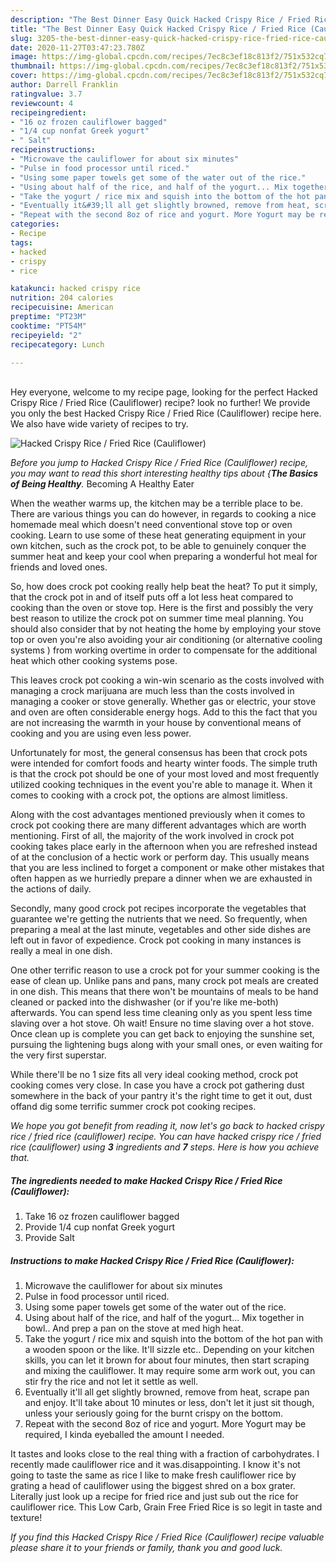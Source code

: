 ```yaml
---
description: "The Best Dinner Easy Quick Hacked Crispy Rice / Fried Rice (Cauliflower)"
title: "The Best Dinner Easy Quick Hacked Crispy Rice / Fried Rice (Cauliflower)"
slug: 3205-the-best-dinner-easy-quick-hacked-crispy-rice-fried-rice-cauliflower
date: 2020-11-27T03:47:23.780Z
image: https://img-global.cpcdn.com/recipes/7ec8c3ef18c813f2/751x532cq70/hacked-crispy-rice-fried-rice-cauliflower-recipe-main-photo.jpg
thumbnail: https://img-global.cpcdn.com/recipes/7ec8c3ef18c813f2/751x532cq70/hacked-crispy-rice-fried-rice-cauliflower-recipe-main-photo.jpg
cover: https://img-global.cpcdn.com/recipes/7ec8c3ef18c813f2/751x532cq70/hacked-crispy-rice-fried-rice-cauliflower-recipe-main-photo.jpg
author: Darrell Franklin
ratingvalue: 3.7
reviewcount: 4
recipeingredient:
- "16 oz frozen cauliflower bagged"
- "1/4 cup nonfat Greek yogurt"
- " Salt"
recipeinstructions:
- "Microwave the cauliflower for about six minutes"
- "Pulse in food processor until riced."
- "Using some paper towels get some of the water out of the rice."
- "Using about half of the rice, and half of the yogurt... Mix together in bowl.. And prep a pan on the stove at med high heat."
- "Take the yogurt / rice mix and squish into the bottom of the hot pan with a wooden spoon or the like. It&#39;ll sizzle etc.. Depending on your kitchen skills, you can let it brown for about four minutes, then start scraping and mixing the cauliflower. It may require some arm work out, you can stir fry the rice and not let it settle as well."
- "Eventually it&#39;ll all get slightly browned, remove from heat, scrape pan and enjoy. It&#39;ll take about 10 minutes or less, don&#39;t let it just sit though, unless your seriously going for the burnt crispy on the bottom."
- "Repeat with the second 8oz of rice and yogurt. More Yogurt may be required, I kinda eyeballed the amount I needed."
categories:
- Recipe
tags:
- hacked
- crispy
- rice

katakunci: hacked crispy rice 
nutrition: 204 calories
recipecuisine: American
preptime: "PT23M"
cooktime: "PT54M"
recipeyield: "2"
recipecategory: Lunch

---
```

<br>
Hey everyone, welcome to my recipe page, looking for the perfect Hacked Crispy Rice / Fried Rice (Cauliflower) recipe? look no further! We provide you only the best Hacked Crispy Rice / Fried Rice (Cauliflower) recipe here. We also have wide variety of recipes to try.
<br>


![Hacked Crispy Rice / Fried Rice (Cauliflower)](https://img-global.cpcdn.com/recipes/7ec8c3ef18c813f2/751x532cq70/hacked-crispy-rice-fried-rice-cauliflower-recipe-main-photo.jpg)

<i>Before you jump to Hacked Crispy Rice / Fried Rice (Cauliflower) recipe, you may want to read this short interesting healthy tips about {<strong>The Basics of Being Healthy</strong>.</i>
Becoming A Healthy Eater


When the weather warms up, the kitchen may be a terrible place to be. There are various things you can do however, in regards to cooking a nice homemade meal which doesn't need conventional stove top or oven cooking. Learn to use some of these heat generating equipment in your own kitchen, such as the crock pot, to be able to genuinely conquer the summer heat and keep your cool when preparing a wonderful hot meal for friends and loved ones.

So, how does crock pot cooking really help beat the heat? To put it simply, that the crock pot in and of itself puts off a lot less heat compared to cooking than the oven or stove top. Here is the first and possibly the very best reason to utilize the crock pot on summer time meal planning. You should also consider that by not heating the home by employing your stove top or oven you're also avoiding your air conditioning (or alternative cooling systems ) from working overtime in order to compensate for the additional heat which other cooking systems pose.

This leaves crock pot cooking a win-win scenario as the costs involved with managing a crock marijuana are much less than the costs involved in managing a cooker or stove generally. Whether gas or electric, your stove and oven are often considerable energy hogs. Add to this the fact that you are not increasing the warmth in your house by conventional means of cooking and you are using even less power.

Unfortunately for most, the general consensus has been that crock pots were intended for comfort foods and hearty winter foods.  The simple truth is that the crock pot should be one of your most loved and most frequently utilized cooking techniques in the event you're able to manage it. When it comes to cooking with a crock pot, the options are almost limitless.  



Along with the cost advantages mentioned previously when it comes to crock pot cooking there are many different advantages which are worth mentioning. First of all, the majority of the work involved in crock pot cooking takes place early in the afternoon when you are refreshed instead of at the conclusion of a hectic work or perform day. This usually means that you are less inclined to forget a component or make other mistakes that often happen as we hurriedly prepare a dinner when we are exhausted in the actions of daily.

Secondly, many good crock pot recipes incorporate the vegetables that guarantee we're getting the nutrients that we need. So frequently, when preparing a meal at the last minute, vegetables and other side dishes are left out in favor of expedience. Crock pot cooking in many instances is really a meal in one dish.

One other terrific reason to use a crock pot for your summer cooking is the ease of clean up.  Unlike pans and pans, many crock pot meals are created in one dish. This means that there won't be mountains of meals to be hand cleaned or packed into the dishwasher (or if you're like me-both) afterwards. You can spend less time cleaning only as you spent less time slaving over a hot stove. Oh wait! Ensure no time slaving over a hot stove. Once clean up is complete you can get back to enjoying the sunshine set, pursuing the lightening bugs along with your small ones, or even waiting for the very first superstar.

While there'll be no 1 size fits all very ideal cooking method, crock pot cooking comes very close. In case you have a crock pot gathering dust somewhere in the back of your pantry it's the right time to get it out, dust offand dig some terrific summer crock pot cooking recipes.


<i>We hope you got benefit from reading it, now let's go back to hacked crispy rice / fried rice (cauliflower) recipe. You can have hacked crispy rice / fried rice (cauliflower) using <strong>3</strong> ingredients and <strong>7</strong> steps. Here is how you achieve that.
</i>

##### The ingredients needed to make Hacked Crispy Rice / Fried Rice (Cauliflower):

1. Take 16 oz frozen cauliflower bagged
1. Provide 1/4 cup nonfat Greek yogurt
1. Provide  Salt


##### Instructions to make Hacked Crispy Rice / Fried Rice (Cauliflower):

1. Microwave the cauliflower for about six minutes
1. Pulse in food processor until riced.
1. Using some paper towels get some of the water out of the rice.
1. Using about half of the rice, and half of the yogurt... Mix together in bowl.. And prep a pan on the stove at med high heat.
1. Take the yogurt / rice mix and squish into the bottom of the hot pan with a wooden spoon or the like. It&#39;ll sizzle etc.. Depending on your kitchen skills, you can let it brown for about four minutes, then start scraping and mixing the cauliflower. It may require some arm work out, you can stir fry the rice and not let it settle as well.
1. Eventually it&#39;ll all get slightly browned, remove from heat, scrape pan and enjoy. It&#39;ll take about 10 minutes or less, don&#39;t let it just sit though, unless your seriously going for the burnt crispy on the bottom.
1. Repeat with the second 8oz of rice and yogurt. More Yogurt may be required, I kinda eyeballed the amount I needed.


It tastes and looks close to the real thing with a fraction of carbohydrates. I recently made cauliflower rice and it was.disappointing. I know it&#39;s not going to taste the same as rice I like to make fresh cauliflower rice by grating a head of cauliflower using the biggest shred on a box grater. Literally just look up a recipe for fried rice and just sub out the rice for cauliflower rice. This Low Carb, Grain Free Fried Rice is so legit in taste and texture! 

<i>If you find this Hacked Crispy Rice / Fried Rice (Cauliflower) recipe valuable please share it to your friends or family, thank you and good luck.</i>
